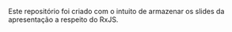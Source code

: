Este repositório foi criado com o intuito de armazenar os slides da apresentação
a respeito do RxJS.

